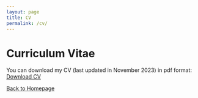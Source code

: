 ```yaml
---
layout: page
title: CV
permalink: /cv/
---
```


# Curriculum Vitae

You can download my CV (last updated in November 2023) in pdf format: [Download CV](cv.pdf)

[Back to Homepage](index.md)
